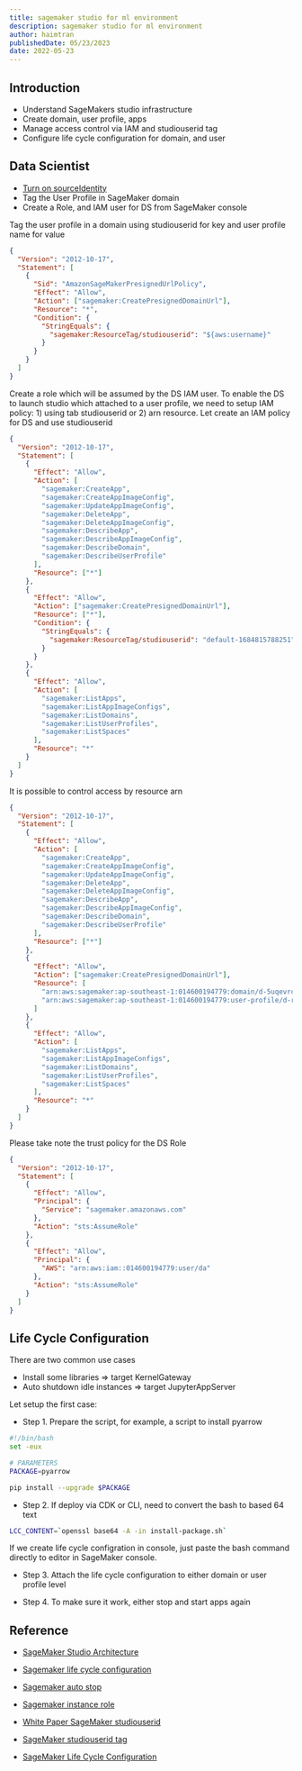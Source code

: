 ```yaml
---
title: sagemaker studio for ml environment
description: sagemaker studio for ml environment
author: haimtran
publishedDate: 05/23/2023
date: 2022-05-23
---
```


## Introduction

- Understand SageMakers studio infrastructure
- Create domain, user profile, apps
- Manage access control via IAM and studiouserid tag
- Configure life cycle configuration for domain, and user

## Data Scientist

- [Turn on sourceIdentity
  ](https://docs.aws.amazon.com/sagemaker/latest/dg/monitor-user-access.html)
- Tag the User Profile in SageMaker domain
- Create a Role, and IAM user for DS from SageMaker console

Tag the user profile in a domain using studiouserid for key and user profile name for value

```json
{
  "Version": "2012-10-17",
  "Statement": [
    {
      "Sid": "AmazonSageMakerPresignedUrlPolicy",
      "Effect": "Allow",
      "Action": ["sagemaker:CreatePresignedDomainUrl"],
      "Resource": "*",
      "Condition": {
        "StringEquals": {
          "sagemaker:ResourceTag/studiouserid": "${aws:username}"
        }
      }
    }
  ]
}
```

Create a role which will be assumed by the DS IAM user. To enable the DS to launch studio which attached to a user profile, we need to setup IAM policy: 1) using tab studiouserid or 2) arn resource. Let create an IAM policy for DS and use studiouserid

```json
{
  "Version": "2012-10-17",
  "Statement": [
    {
      "Effect": "Allow",
      "Action": [
        "sagemaker:CreateApp",
        "sagemaker:CreateAppImageConfig",
        "sagemaker:UpdateAppImageConfig",
        "sagemaker:DeleteApp",
        "sagemaker:DeleteAppImageConfig",
        "sagemaker:DescribeApp",
        "sagemaker:DescribeAppImageConfig",
        "sagemaker:DescribeDomain",
        "sagemaker:DescribeUserProfile"
      ],
      "Resource": ["*"]
    },
    {
      "Effect": "Allow",
      "Action": ["sagemaker:CreatePresignedDomainUrl"],
      "Resource": ["*"],
      "Condition": {
        "StringEquals": {
          "sagemaker:ResourceTag/studiouserid": "default-1684815788251"
        }
      }
    },
    {
      "Effect": "Allow",
      "Action": [
        "sagemaker:ListApps",
        "sagemaker:ListAppImageConfigs",
        "sagemaker:ListDomains",
        "sagemaker:ListUserProfiles",
        "sagemaker:ListSpaces"
      ],
      "Resource": "*"
    }
  ]
}
```

It is possible to control access by resource arn

```json
{
  "Version": "2012-10-17",
  "Statement": [
    {
      "Effect": "Allow",
      "Action": [
        "sagemaker:CreateApp",
        "sagemaker:CreateAppImageConfig",
        "sagemaker:UpdateAppImageConfig",
        "sagemaker:DeleteApp",
        "sagemaker:DeleteAppImageConfig",
        "sagemaker:DescribeApp",
        "sagemaker:DescribeAppImageConfig",
        "sagemaker:DescribeDomain",
        "sagemaker:DescribeUserProfile"
      ],
      "Resource": ["*"]
    },
    {
      "Effect": "Allow",
      "Action": ["sagemaker:CreatePresignedDomainUrl"],
      "Resource": [
        "arn:aws:sagemaker:ap-southeast-1:014600194779:domain/d-5uqevrcgia9q",
        "arn:aws:sagemaker:ap-southeast-1:014600194779:user-profile/d-rmxdg2gitvsb/default-1684815788251"
      ]
    },
    {
      "Effect": "Allow",
      "Action": [
        "sagemaker:ListApps",
        "sagemaker:ListAppImageConfigs",
        "sagemaker:ListDomains",
        "sagemaker:ListUserProfiles",
        "sagemaker:ListSpaces"
      ],
      "Resource": "*"
    }
  ]
}
```

Please take note the trust policy for the DS Role

```json
{
  "Version": "2012-10-17",
  "Statement": [
    {
      "Effect": "Allow",
      "Principal": {
        "Service": "sagemaker.amazonaws.com"
      },
      "Action": "sts:AssumeRole"
    },
    {
      "Effect": "Allow",
      "Principal": {
        "AWS": "arn:aws:iam::014600194779:user/da"
      },
      "Action": "sts:AssumeRole"
    }
  ]
}
```

## Life Cycle Configuration

There are two common use cases

- Install some libraries => target KernelGateway
- Auto shutdown idle instances => target JupyterAppServer

Let setup the first case:

- Step 1. Prepare the script, for example, a script to install pyarrow

```bash
#!/bin/bash
set -eux

# PARAMETERS
PACKAGE=pyarrow

pip install --upgrade $PACKAGE
```

- Step 2. If deploy via CDK or CLI, need to convert the bash to based 64 text

```bash
LCC_CONTENT=`openssl base64 -A -in install-package.sh`
```

If we create life cycle configration in console, just paste the bash command directly to editor in SageMaker console.

- Step 3. Attach the life cycle configuration to either domain or user profile level

- Step 4. To make sure it work, either stop and start apps again

## Reference

- [SageMaker Studio Architecture](https://docs.aws.amazon.com/sagemaker/latest/dg/notebooks.html)

- [Sagemaker life cycle configuration](https://modelpredict.com/sagemaker-stop-your-instances-when-idle/)

- [Sagemaker auto stop](https://github.com/aws-samples/amazon-sagemaker-notebook-instance-lifecycle-config-samples/blob/master/scripts/auto-stop-idle/on-start.sh)

- [Sagemaker instance role](https://docs.aws.amazon.com/sagemaker/latest/dg/sagemaker-roles.html#sagemaker-roles-createnotebookinstance-perms)

- [White Paper SageMaker studiouserid](https://docs.aws.amazon.com/whitepapers/latest/sagemaker-studio-admin-best-practices/identity-management.html)

- [SageMaker studiouserid tag](https://docs.aws.amazon.com/whitepapers/latest/sagemaker-studio-admin-best-practices/permissions-management.html)

- [SageMaker Life Cycle Configuration](https://aws.amazon.com/blogs/machine-learning/customize-amazon-sagemaker-studio-using-lifecycle-configurations/)
